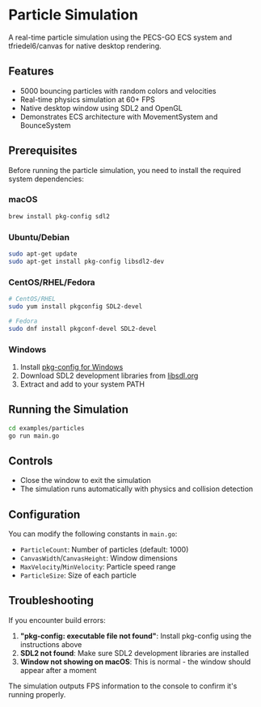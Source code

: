 # Particle Simulation

A real-time particle simulation using the PECS-GO ECS system and tfriedel6/canvas for native desktop rendering.

## Features

- 5000 bouncing particles with random colors and velocities
- Real-time physics simulation at 60+ FPS
- Native desktop window using SDL2 and OpenGL
- Demonstrates ECS architecture with MovementSystem and BounceSystem

## Prerequisites

Before running the particle simulation, you need to install the required system dependencies:

### macOS

```bash
brew install pkg-config sdl2
```

### Ubuntu/Debian

```bash
sudo apt-get update
sudo apt-get install pkg-config libsdl2-dev
```

### CentOS/RHEL/Fedora

```bash
# CentOS/RHEL
sudo yum install pkgconfig SDL2-devel

# Fedora
sudo dnf install pkgconf-devel SDL2-devel
```

### Windows

1. Install [pkg-config for Windows](http://ftp.gnome.org/pub/gnome/binaries/win32/dependencies/)
2. Download SDL2 development libraries from [libsdl.org](https://www.libsdl.org/download-2.0.php)
3. Extract and add to your system PATH

## Running the Simulation

```bash
cd examples/particles
go run main.go
```

## Controls

- Close the window to exit the simulation
- The simulation runs automatically with physics and collision detection

## Configuration

You can modify the following constants in `main.go`:

- `ParticleCount`: Number of particles (default: 1000)
- `CanvasWidth`/`CanvasHeight`: Window dimensions
- `MaxVelocity`/`MinVelocity`: Particle speed range
- `ParticleSize`: Size of each particle

## Troubleshooting

If you encounter build errors:

1. **"pkg-config: executable file not found"**: Install pkg-config using the instructions above
2. **SDL2 not found**: Make sure SDL2 development libraries are installed
3. **Window not showing on macOS**: This is normal - the window should appear after a moment

The simulation outputs FPS information to the console to confirm it's running properly. 